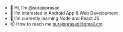 - 👋 Hi, I’m @surajxprasad
- 👀 I’m interested in Android App & Web Development
- 🌱 I’m currently learning Node and React JS
- 📫 How to reach me surajxprasad@gmail.cm

<!---
surajxprasad/surajxprasad is a ✨ special ✨ repository because its `README.md` (this file) appears on your GitHub profile.
You can click the Preview link to take a look at your changes.
--->
